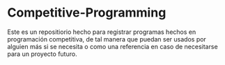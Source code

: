 # Competitive-Programming
Este es un repositiorio hecho para registrar programas hechos en programación competitiva, de tal manera que puedan ser usados por alguien más si se necesita
o como una referencia en caso de necesitarse para un proyecto futuro.
